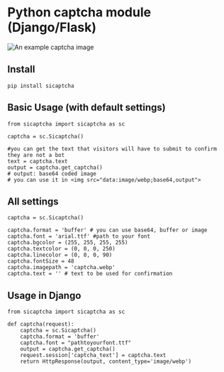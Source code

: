 # Python captcha module (Django/Flask)


![An example captcha image](https://raw.githubusercontent.com/siteisleri/sicaptcha/master/example.webp)

## Install
```
pip install sicaptcha
```
## Basic Usage (with default settings)
```
from sicaptcha import sicaptcha as sc

captcha = sc.Sicaptcha()

#you can get the text that visitors will have to submit to confirm they are not a bot
text = captcha.text
output = captcha.get_captcha()
# output: base64 coded image
# you can use it in <img src="data:image/webp;base64,output">
```
## All settings
```
captcha = sc.Sicaptcha()

captcha.format = 'buffer' # you can use base64, buffer or image
captcha.font = 'arial.ttf' #path to your font
captcha.bgcolor = (255, 255, 255, 255)
captcha.textcolor = (0, 0, 0, 250)
captcha.linecolor = (0, 0, 0, 90)
captcha.fontSize = 48
captcha.imagepath = 'captcha.webp'
captcha.text = '' # text to be used for confirmation
```


## Usage in Django
```
from sicaptcha import sicaptcha as sc

def captcha(request):
    captcha = sc.Sicaptcha()
    captcha.format = 'buffer'
    captcha.font = "pathtoyourfont.ttf"
    output = captcha.get_captcha()
    request.session['captcha_text'] = captcha.text
    return HttpResponse(output, content_type='image/webp')
```
